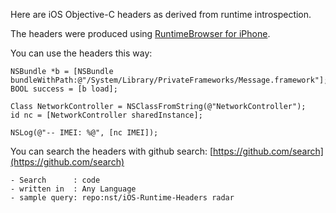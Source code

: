 Here are iOS Objective-C headers as derived from runtime introspection.

The headers were produced using [RuntimeBrowser for iPhone](https://github.com/nst/RuntimeBrowser/).

You can use the headers this way:

    NSBundle *b = [NSBundle bundleWithPath:@"/System/Library/PrivateFrameworks/Message.framework"];
    BOOL success = [b load];

    Class NetworkController = NSClassFromString(@"NetworkController");
    id nc = [NetworkController sharedInstance];

    NSLog(@"-- IMEI: %@", [nc IMEI]);

You can search the headers with github search: [https://github.com/search](https://github.com/search)

    - Search      : code
    - written in  : Any Language
    - sample query: repo:nst/iOS-Runtime-Headers radar

